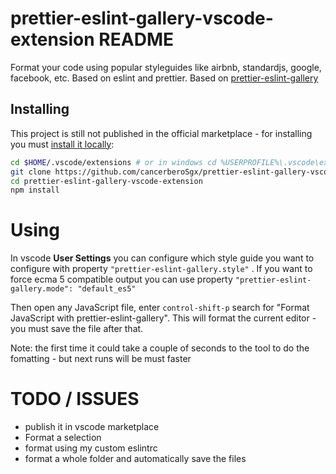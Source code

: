 # prettier-eslint-gallery-vscode-extension README

Format your code using popular styleguides like airbnb, standardjs, google, facebook, etc. Based on eslint and prettier. Based on [prettier-eslint-gallery](https://github.com/cancerberoSgx/prettier-eslint-gallery)

## Installing

This project is still not published in the official marketplace - for installing you must [install it locally](https://code.visualstudio.com/docs/extensions/example-hello-world#_installing-your-extension-locally):

```sh
cd $HOME/.vscode/extensions # or in windows cd %USERPROFILE%\.vscode\extensions
git clone https://github.com/cancerberoSgx/prettier-eslint-gallery-vscode-extension.git
cd prettier-eslint-gallery-vscode-extension
npm install
```

# Using

In vscode **User Settings** you can configure which style guide you want to configure with property `"prettier-eslint-gallery.style"` . If you want to force ecma 5 compatible output you can use property
`"prettier-eslint-gallery.mode": "default_es5"`

Then open any JavaScript file, enter `control-shift-p` search for "Format JavaScript with prettier-eslint-gallery". This will format the current editor - you must save the file after that.

Note: the first time it could take a couple of seconds to the tool to do the fomatting - but next runs will be must faster

# TODO / ISSUES

 * publish it in vscode marketplace
 * Format a selection
 * format using my custom eslintrc
 * format a whole folder and automatically save the files
